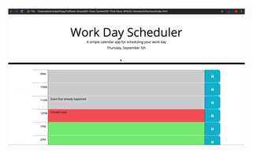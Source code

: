 

![Work Day Scheduler app with color-coded time slots shows a new event being typed in the 5PM slot.](./Assets/05-third-party-apis-homework-demo.gif)


